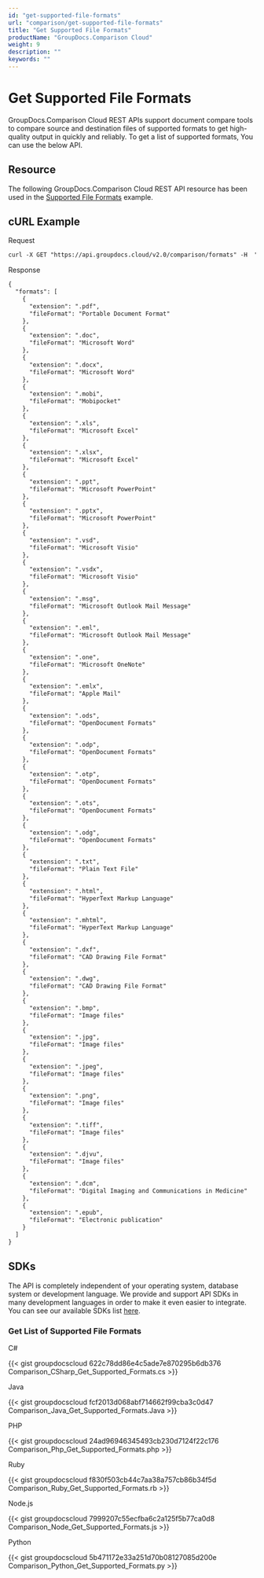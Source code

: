 ```yaml
---
id: "get-supported-file-formats"
url: "comparison/get-supported-file-formats"
title: "Get Supported File Formats"
productName: "GroupDocs.Comparison Cloud"
weight: 9
description: ""
keywords: ""
---
```







# Get Supported File Formats #

GroupDocs.Comparison Cloud REST APIs support document compare tools to compare source and destination files of supported formats to get high-quality output in quickly and reliably. To get a list of supported formats, You can use the below API.

## Resource ##

The following GroupDocs.Comparison Cloud REST API resource has been used in the [Supported File Formats](https://apireference.groupdocs.cloud/comparison/#/Info/GetSupportedFileFormats) example.

## cURL Example ##





 Request

```html
curl -X GET "https://api.groupdocs.cloud/v2.0/comparison/formats" -H  "accept: application/json" -H  "authorization: Bearer [Access Token]"


 ```




 Response

```html
{
  "formats": [
    {
      "extension": ".pdf",
      "fileFormat": "Portable Document Format"
    },
    {
      "extension": ".doc",
      "fileFormat": "Microsoft Word"
    },
    {
      "extension": ".docx",
      "fileFormat": "Microsoft Word"
    },
    {
      "extension": ".mobi",
      "fileFormat": "Mobipocket"
    },
    {
      "extension": ".xls",
      "fileFormat": "Microsoft Excel"
    },
    {
      "extension": ".xlsx",
      "fileFormat": "Microsoft Excel"
    },
    {
      "extension": ".ppt",
      "fileFormat": "Microsoft PowerPoint"
    },
    {
      "extension": ".pptx",
      "fileFormat": "Microsoft PowerPoint"
    },
    {
      "extension": ".vsd",
      "fileFormat": "Microsoft Visio"
    },
    {
      "extension": ".vsdx",
      "fileFormat": "Microsoft Visio"
    },
    {
      "extension": ".msg",
      "fileFormat": "Microsoft Outlook Mail Message"
    },
    {
      "extension": ".eml",
      "fileFormat": "Microsoft Outlook Mail Message"
    },
    {
      "extension": ".one",
      "fileFormat": "Microsoft OneNote"
    },
    {
      "extension": ".emlx",
      "fileFormat": "Apple Mail"
    },
    {
      "extension": ".ods",
      "fileFormat": "OpenDocument Formats"
    },
    {
      "extension": ".odp",
      "fileFormat": "OpenDocument Formats"
    },
    {
      "extension": ".otp",
      "fileFormat": "OpenDocument Formats"
    },
    {
      "extension": ".ots",
      "fileFormat": "OpenDocument Formats"
    },
    {
      "extension": ".odg",
      "fileFormat": "OpenDocument Formats"
    },
    {
      "extension": ".txt",
      "fileFormat": "Plain Text File"
    },
    {
      "extension": ".html",
      "fileFormat": "HyperText Markup Language"
    },
    {
      "extension": ".mhtml",
      "fileFormat": "HyperText Markup Language"
    },
    {
      "extension": ".dxf",
      "fileFormat": "CAD Drawing File Format"
    },
    {
      "extension": ".dwg",
      "fileFormat": "CAD Drawing File Format"
    },
    {
      "extension": ".bmp",
      "fileFormat": "Image files"
    },
    {
      "extension": ".jpg",
      "fileFormat": "Image files"
    },
    {
      "extension": ".jpeg",
      "fileFormat": "Image files"
    },
    {
      "extension": ".png",
      "fileFormat": "Image files"
    },
    {
      "extension": ".tiff",
      "fileFormat": "Image files"
    },
    {
      "extension": ".djvu",
      "fileFormat": "Image files"
    },
    {
      "extension": ".dcm",
      "fileFormat": "Digital Imaging and Communications in Medicine"
    },
    {
      "extension": ".epub",
      "fileFormat": "Electronic publication"
    }
  ]
}

 ```






## SDKs ##

The API is completely independent of your operating system, database system or development language. We provide and support API SDKs in many development languages in order to make it even easier to integrate. You can see our available SDKs list [here](https://github.com/groupdocs-comparison-cloud).

### Get List of Supported File Formats ###





C# 




{{< gist groupdocscloud 622c78dd86e4c5ade7e870295b6db376 Comparison_CSharp_Get_Supported_Formats.cs >}}







Java  




{{< gist groupdocscloud fcf2013d068abf714662f99cba3c0d47 Comparison_Java_Get_Supported_Formats.Java  >}}







PHP 




{{< gist groupdocscloud 24ad96946345493cb230d7124f22c176 Comparison_Php_Get_Supported_Formats.php >}}







Ruby  




{{< gist groupdocscloud f830f503cb44c7aa38a757cb86b34f5d Comparison_Ruby_Get_Supported_Formats.rb >}}







 Node.js




{{< gist groupdocscloud 7999207c55ecfba6c2a125f5b77ca0d8 Comparison_Node_Get_Supported_Formats.js >}}







 Python




{{< gist groupdocscloud 5b471172e33a251d70b08127085d200e Comparison_Python_Get_Supported_Formats.py >}}







